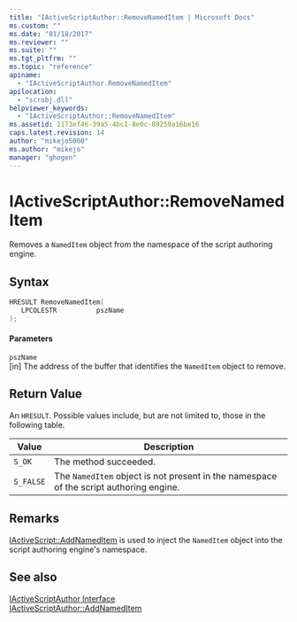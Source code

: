 ```yaml
---
title: "IActiveScriptAuthor::RemoveNamedItem | Microsoft Docs"
ms.custom: ""
ms.date: "01/18/2017"
ms.reviewer: ""
ms.suite: ""
ms.tgt_pltfrm: ""
ms.topic: "reference"
apiname: 
  - "IActiveScriptAuthor.RemoveNamedItem"
apilocation: 
  - "scrobj.dll"
helpviewer_keywords: 
  - "IActiveScriptAuthor::RemoveNamedItem"
ms.assetid: 1173ef46-39a5-4bc1-8e0c-89259a16be16
caps.latest.revision: 14
author: "mikejo5000"
ms.author: "mikejo"
manager: "ghogen"
---
```

# IActiveScriptAuthor::RemoveNamedItem
Removes a `NamedItem` object from the namespace of the script authoring engine.  
  
## Syntax  
  
```cpp
HRESULT RemoveNamedItem(  
   LPCOLESTR          pszName  
);  
```  
  
#### Parameters  
 `pszName`  
 [in] The address of the buffer that identifies the `NamedItem` object to remove.  
  
## Return Value  
 An `HRESULT`. Possible values include, but are not limited to, those in the following table.  
  
|Value|Description|  
|-----------|-----------------|  
|`S_OK`|The method succeeded.|  
|`S_FALSE`|The `NamedItem` object is not present in the namespace of the script authoring engine.|  
  
## Remarks  
 [IActiveScript::AddNamedItem](../../winscript/reference/iactivescript-addnameditem.md) is used to inject the `NamedItem` object into the script authoring engine's namespace.  
  
## See also  
 [IActiveScriptAuthor Interface](../../winscript/reference/iactivescriptauthor-interface.md)   
 [IActiveScriptAuthor::AddNamedItem](../../winscript/reference/iactivescriptauthor-addnameditem.md)